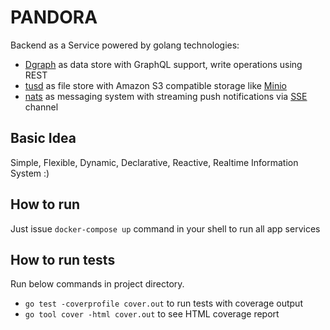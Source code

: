 # PANDORA

Backend as a Service powered by golang technologies:

* [Dgraph](https://dgraph.io/) as data store with GraphQL support, write operations using REST
* [tusd](https://tus.io/) as file store with Amazon S3 compatible storage like [Minio](https://www.minio.io/)
* [nats](https://nats.io/) as messaging system with streaming push notifications via [SSE](https://en.wikipedia.org/wiki/Server-sent_events) channel

## Basic Idea

Simple, Flexible, Dynamic, Declarative, Reactive, Realtime Information System :)

## How to run

Just issue `docker-compose up` command in your shell to run all app services

## How to run tests

Run below commands in project directory.

* `go test -coverprofile cover.out` to run tests with coverage output
* `go tool cover -html cover.out` to see HTML coverage report
